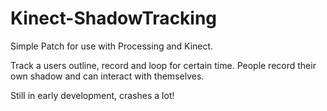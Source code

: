 Kinect-ShadowTracking
=====================

Simple Patch for use with Processing and Kinect.

Track a users outline, record and loop for certain time. People record their own shadow and can interact with themselves.



Still in early development, crashes a lot!

